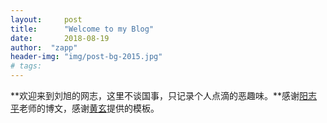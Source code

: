 ```yaml
---
layout:     post
title:      "Welcome to my Blog"
date:       2018-08-19
author:  "zapp"
header-img: "img/post-bg-2015.jpg"
# tags:
---
```


**欢迎来到刘旭的网志，这里不谈国事，只记录个人点滴的恶趣味。**感谢[阳志平](https://www.yangzhiping.com/)老师的博文，感谢[黄玄](https://huangxuan.me/)提供的模板。
